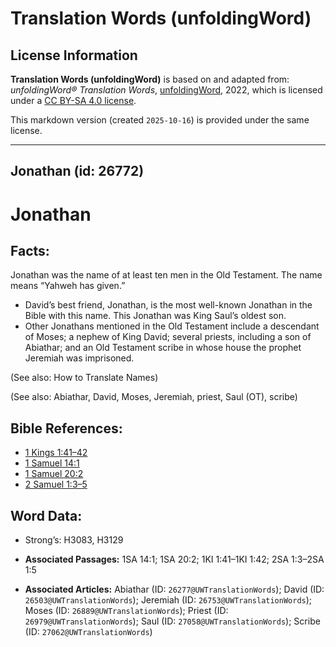 # Translation Words (unfoldingWord)

## License Information

**Translation Words (unfoldingWord)** is based on and adapted from: _unfoldingWord® Translation Words_, [unfoldingWord](https://unfoldingword.org/utw), 2022, which is licensed under a [CC BY-SA 4.0 license](https://creativecommons.org/licenses/by-sa/4.0/legalcode.en).

This markdown version (created `2025-10-16`) is provided under the same license.



--------------------------------

## Jonathan (id: 26772)

Jonathan
========

Facts:
------

Jonathan was the name of at least ten men in the Old Testament. The name means “Yahweh has given.”

* David’s best friend, Jonathan, is the most well\-known Jonathan in the Bible with this name. This Jonathan was King Saul’s oldest son.
* Other Jonathans mentioned in the Old Testament include a descendant of Moses; a nephew of King David; several priests, including a son of Abiathar; and an Old Testament scribe in whose house the prophet Jeremiah was imprisoned.

(See also: How to Translate Names)

(See also: Abiathar, David, Moses, Jeremiah, priest, Saul (OT), scribe)

Bible References:
-----------------

* [1 Kings 1:41–42](https://ref.ly/1Kgs1:41-1Kgs1:42)
* [1 Samuel 14:1](https://ref.ly/1Sam14:1)
* [1 Samuel 20:2](https://ref.ly/1Sam20:2)
* [2 Samuel 1:3–5](https://ref.ly/2Sam1:3-2Sam1:5)

Word Data:
----------

* Strong’s: H3083, H3129

* **Associated Passages:** 1SA 14:1; 1SA 20:2; 1KI 1:41–1KI 1:42; 2SA 1:3–2SA 1:5
* **Associated Articles:** Abiathar (ID: `26277@UWTranslationWords`); David (ID: `26503@UWTranslationWords`); Jeremiah (ID: `26753@UWTranslationWords`); Moses (ID: `26889@UWTranslationWords`); Priest (ID: `26979@UWTranslationWords`); Saul (ID: `27058@UWTranslationWords`); Scribe (ID: `27062@UWTranslationWords`)

